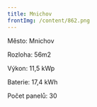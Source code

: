 ```yaml
---
title: Mnichov
frontImg: /content/862.png
---
```

Město: Mnichov

Rozloha: 56m2

Výkon: 11,5 kWp

Baterie:  17,4 kWh

Počet panelů: 30
